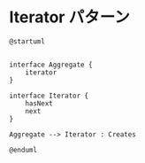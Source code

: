 # Iterator パターン


```uml
@startuml


interface Aggregate {
    iterator
}

interface Iterator {
    hasNext
    next
}

Aggregate --> Iterator : Creates

@enduml
```
